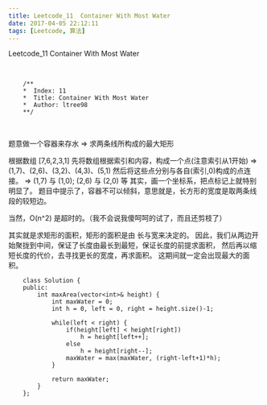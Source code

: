 ```yaml
---
title: Leetcode_11  Container With Most Water
date: 2017-04-05 22:12:11
tags: [Leetcode, 算法]
---
```


Leetcode_11  Container With Most Water


<!-- more -->
<br/>


        /**
        *  Index: 11
        *  Title: Container With Most Water
        *  Author: ltree98
        **/


<br/>

题意做一个容器来存水 => 求两条线所构成的最大矩形

根据数组 [7,6,2,3,1]
先将数组根据索引和内容，构成一个点(注意索引从1开始)     =>  (1,7)、(2,6)、(3,2)、(4,3)、(5,1)
然后将这些点分别与各自(索引,0)构成的点连接。            =>  (1,7) 与 (1,0); (2,6) 与 (2,0) 等
其实，画一个坐标系，把点标记上就特别明显了。
题目中提示了，容器不可以倾斜，意思就是，长方形的宽度是取两条线段的较短边。

当然，O(n^2) 是超时的。（我不会说我傻呵呵的试了，而且还剪枝了）

其实就是求矩形的面积，矩形的面积是由 长与宽来决定的。
因此，我们从两边开始聚拢到中间，保证了长度由最长到最短，保证长度的前提求面积，
然后再以缩短长度的代价，去寻找更长的宽度，再求面积。
这期间就一定会出现最大的面积。



        class Solution {
        public:
            int maxArea(vector<int>& height) {
                int maxWater = 0;
                int h = 0, left = 0, right = height.size()-1;
        
                while(left < right) {
                    if(height[left] < height[right])
                        h = height[left++];
                    else
                        h = height[right--];
                    maxWater = max(maxWater, (right-left+1)*h);
                }
        
                return maxWater;
            }
        };
